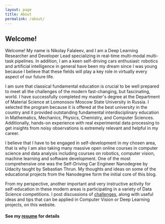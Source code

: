 ```yaml
---
layout: page
title: About
permalink: /about/
---
```


## __Welcome!__

Welcome! My name is Nikolay Falaleev, and I am a Deep Learning Researcher and Developer Lead specializing in real-time multi-modal multi-task pipelines. In addition, I am a keen self-driving cars enthusiast: robotics and artificial intelligence in general have been my dream since I was young because I believe that these fields will play a key role in virtually every aspect of our future life.

I am sure that classical fundamental education is crucial to be well prepared to meet all the challenges of the modern fast-changing, but fascinating, world. I have successfully completed my master's degree at the Department of Material Science at Lomonosov Moscow State University in Russia. I selected the program because it is offered at the best university in the country and it provided outstanding fundamental interdisciplinary education in Mathematics, Mechanics, Physics, Chemistry, and Computer Sciences. Additionally, hands-on experience with real experimental data processing to get insights from noisy observations is extremely relevant and helpful in my career.

I believe that I have to be engaged in self-development in my chosen area, that is why I am also taking many massive open online courses in computer science and data analysis including courses on robotics, computer vision, machine learning and software development. One of the most comprehensive one was the Self-Driving Car Engineer Nanodegree by Udacity taught by Sebastian Thrun. My thoughts and ideas on some of the educational projects from the Nanodegree form the initial core of this blog.

From my perspective, another important and very instructive activity for self-education in these modern areas is participating in a variety of Data Science competitions. I post discussions of [challenges][challenges], along with useful ideas and tips that can be applied in Computer Vision or Deep Learning projects, on this website.


#### See my [resume][cv] for details

[Udacity]:  https://www.udacity.com/course/self-driving-car-engineer-nanodegree--nd013
[projects]: /projects/
[challenges]: /competitions/
[cv]: /resume/
